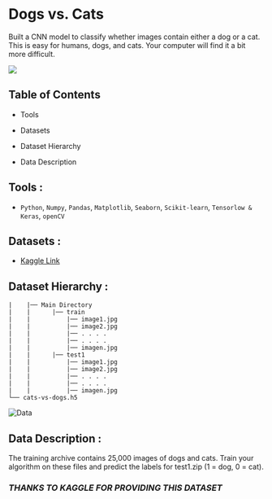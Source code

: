 # Dogs vs. Cats

<p> Built a CNN model to classify whether images contain either a dog or a cat.  This is easy for humans, dogs, and cats. Your computer will find it a bit more difficult. </p>
<img src="https://storage.googleapis.com/kaggle-competitions/kaggle/3362/media/woof_meow.jpg">

## Table of Contents
- Tools

- Datasets

- Dataset Hierarchy

- Data Description

## Tools :
- ```Python```, ```Numpy```, ```Pandas```, ```Matplotlib```, ```Seaborn```, ```Scikit-learn```, ```Tensorlow & Keras```, ```openCV```

## Datasets :
- [Kaggle Link](https://www.kaggle.com/competitions/dogs-vs-cats/data)

## Dataset Hierarchy :
```
|    |── Main Directory 
|    |      |── train
|    |          |── image1.jpg
|    |          |── image2.jpg
|    |          |── . . . .
|    |          |── . . . .
|    |          |── imagen.jpg
|    |      |── test1
|    |          |── image1.jpg
|    |          |── image2.jpg
|    |          |── . . . .
|    |          |── . . . .
|    |          |── imagen.jpg
└── cats-vs-dogs.h5
```
![Data ](https://user-images.githubusercontent.com/60751635/162685761-067c068a-88c5-4c58-b722-bc533965976e.png)

## Data Description :
The training archive contains 25,000 images of dogs and cats. Train your algorithm on these files and predict the labels for test1.zip (1 = dog, 0 = cat).


<h3><i>THANKS TO KAGGLE FOR PROVIDING THIS DATASET
